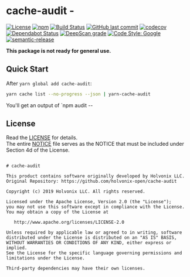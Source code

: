 # cache-audit - 

[![License](https://img.shields.io/badge/License-Apache%202.0-blue.svg)](./LICENSE) [![npm](https://img.shields.io/npm/v/cache-audit.svg)](https://www.npmjs.com/package/cache-audit) [![Build Status](https://travis-ci.com/holvonix-open/cache-audit.svg?branch=master)](https://travis-ci.com/holvonix-open/cache-audit) [![GitHub last commit](https://img.shields.io/github/last-commit/holvonix-open/cache-audit.svg)](https://github.com/holvonix-open/cache-audit/commits) [![codecov](https://codecov.io/gh/holvonix-open/cache-audit/branch/master/graph/badge.svg)](https://codecov.io/gh/holvonix-open/cache-audit) [![Dependabot Status](https://api.dependabot.com/badges/status?host=github&repo=holvonix-open/cache-audit)](https://dependabot.com) [![DeepScan grade](https://deepscan.io/api/teams/4465/projects/6646/branches/56837/badge/grade.svg)](https://deepscan.io/dashboard#view=project&tid=4465&pid=6646&bid=56837) [![Code Style: Google](https://img.shields.io/badge/code%20style-google-blueviolet.svg)](https://github.com/google/gts) [![semantic-release](https://img.shields.io/badge/%20%20%F0%9F%93%A6%F0%9F%9A%80-semantic--release-e10079.svg)](https://github.com/semantic-release/semantic-release)

**This package is not ready for general use.**

## Quick Start

After `yarn global add cache-audit`:

````bash
yarn cache list --no-progress --json | yarn-cache-audit
````

You'll get an output of `npm audit --

## License

Read the [LICENSE](LICENSE) for details.  
The entire [NOTICE](NOTICE) file serves as the NOTICE that must be included under
Section 4d of the License.

````

# cache-audit

This product contains software originally developed by Holvonix LLC.
Original Repository: https://github.com/holvonix-open/cache-audit

Copyright (c) 2019 Holvonix LLC. All rights reserved.

Licensed under the Apache License, Version 2.0 (the "License");
you may not use this software except in compliance with the License.
You may obtain a copy of the License at

   http://www.apache.org/licenses/LICENSE-2.0

Unless required by applicable law or agreed to in writing, software
distributed under the License is distributed on an "AS IS" BASIS,
WITHOUT WARRANTIES OR CONDITIONS OF ANY KIND, either express or implied.
See the License for the specific language governing permissions and
limitations under the License.

Third-party dependencies may have their own licenses.

````
